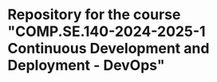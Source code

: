 # Repository for the course "COMP.SE.140-2024-2025-1 Continuous Development and Deployment - DevOps"
